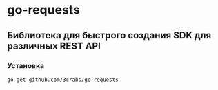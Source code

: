 # go-requests

## Библиотека для быстрого создания SDK для различных REST API

### Установка

    go get github.com/3crabs/go-requests
